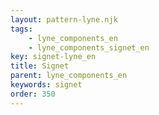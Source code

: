 ```yaml
---
layout: pattern-lyne.njk
tags: 
    - lyne_components_en
    - lyne_components_signet_en
key: signet-lyne_en
title: Signet
parent: lyne_components_en
keywords: signet
order: 350
---
```

